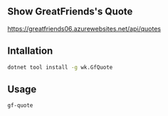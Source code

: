 ## Show GreatFriends's Quote

https://greatfriends06.azurewebsites.net/api/quotes

## Intallation

```bash
dotnet tool install -g wk.GfQuote
```

## Usage

```bash
gf-quote
```